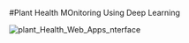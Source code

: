 #Plant Health MOnitoring Using Deep Learning



![plant_Health_Web_Apps_nterface](https://github.com/user-attachments/assets/a953bba3-f114-455c-a074-e420bf3ea41c)
